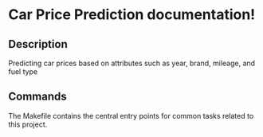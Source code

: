 # Car Price Prediction documentation!

## Description

Predicting car prices based on attributes such as year, brand, mileage, and fuel type

## Commands

The Makefile contains the central entry points for common tasks related to this project.

